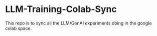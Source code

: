 # LLM-Training-Colab-Sync
This repo is to sync all the LLM/GenAI experiments doing in the google colab space.
